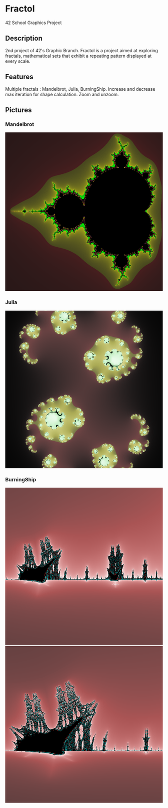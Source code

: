 # Fractol
42 School Graphics Project

## Description

2nd project of 42's Graphic Branch.
Fractol is a project aimed at exploring fractals, mathematical sets that exhibit a repeating pattern displayed at every scale.

## Features

Multiple fractals : Mandelbrot, Julia, BurningShip.
Increase and decrease max iteration for shape calculation.
Zoom and unzoom.

## Pictures
### Mandelbrot

![alt tag](https://raw.githubusercontent.com/mmousson/fractol/master/assets/mandelbrot.png)

### Julia
![alt tag](https://raw.githubusercontent.com/mmousson/fractol/master/assets/julia.png)

### BurningShip
![alt tag](https://raw.githubusercontent.com/mmousson/fractol/master/assets/burningship_2.png)
![alt tag](https://raw.githubusercontent.com/mmousson/fractol/master/assets/burningship_3.png)
